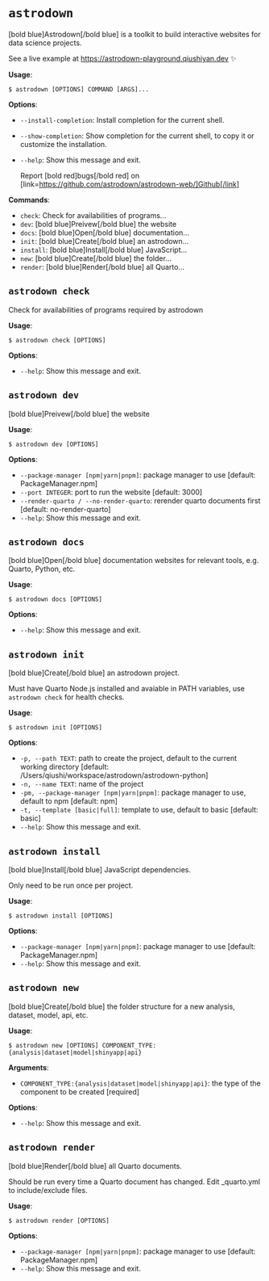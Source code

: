 # `astrodown`

[bold blue]Astrodown[/bold blue] is a toolkit to build interactive websites for data science projects.

See a live example at https://astrodown-playground.qiushiyan.dev :sparkles:

**Usage**:

```console
$ astrodown [OPTIONS] COMMAND [ARGS]...
```

**Options**:

* `--install-completion`: Install completion for the current shell.
* `--show-completion`: Show completion for the current shell, to copy it or customize the installation.
* `--help`: Show this message and exit.


    Report [bold red]bugs[/bold red] on [link=https://github.com/astrodown/astrodown-web/]Github[/link]
    

**Commands**:

* `check`: Check for availabilities of programs...
* `dev`: [bold blue]Preivew[/bold blue] the website
* `docs`: [bold blue]Open[/bold blue] documentation...
* `init`: [bold blue]Create[/bold blue] an astrodown...
* `install`: [bold blue]Install[/bold blue] JavaScript...
* `new`: [bold blue]Create[/bold blue] the folder...
* `render`: [bold blue]Render[/bold blue] all Quarto...

## `astrodown check`

Check for availabilities of programs required by astrodown

**Usage**:

```console
$ astrodown check [OPTIONS]
```

**Options**:

* `--help`: Show this message and exit.

## `astrodown dev`

[bold blue]Preivew[/bold blue] the website

**Usage**:

```console
$ astrodown dev [OPTIONS]
```

**Options**:

* `--package-manager [npm|yarn|pnpm]`: package manager to use  [default: PackageManager.npm]
* `--port INTEGER`: port to run the website  [default: 3000]
* `--render-quarto / --no-render-quarto`: rerender quarto documents first  [default: no-render-quarto]
* `--help`: Show this message and exit.

## `astrodown docs`

[bold blue]Open[/bold blue] documentation websites for relevant tools, e.g. Quarto, Python, etc.

**Usage**:

```console
$ astrodown docs [OPTIONS]
```

**Options**:

* `--help`: Show this message and exit.

## `astrodown init`

[bold blue]Create[/bold blue] an astrodown project.

Must have Quarto Node.js installed and avaiable in PATH variables, use `astrodown check` for health checks.

**Usage**:

```console
$ astrodown init [OPTIONS]
```

**Options**:

* `-p, --path TEXT`: path to create the project, default to the current working directory  [default: /Users/qiushi/workspace/astrodown/astrodown-python]
* `-n, --name TEXT`: name of the project
* `-pm, --package-manager [npm|yarn|pnpm]`: package manager to use, default to npm  [default: npm]
* `-t, --template [basic|full]`: template to use, default to basic  [default: basic]
* `--help`: Show this message and exit.

## `astrodown install`

[bold blue]Install[/bold blue] JavaScript dependencies.

Only need to be run once per project.

**Usage**:

```console
$ astrodown install [OPTIONS]
```

**Options**:

* `--package-manager [npm|yarn|pnpm]`: package manager to use  [default: PackageManager.npm]
* `--help`: Show this message and exit.

## `astrodown new`

[bold blue]Create[/bold blue] the folder structure for a new analysis, dataset, model, api, etc.

**Usage**:

```console
$ astrodown new [OPTIONS] COMPONENT_TYPE:{analysis|dataset|model|shinyapp|api}
```

**Arguments**:

* `COMPONENT_TYPE:{analysis|dataset|model|shinyapp|api}`: the type of the component to be created  [required]

**Options**:

* `--help`: Show this message and exit.

## `astrodown render`

[bold blue]Render[/bold blue] all Quarto documents.

Should be run every time a Quarto document has changed. Edit _quarto.yml to include/exclude files.

**Usage**:

```console
$ astrodown render [OPTIONS]
```

**Options**:

* `--package-manager [npm|yarn|pnpm]`: package manager to use  [default: PackageManager.npm]
* `--help`: Show this message and exit.
